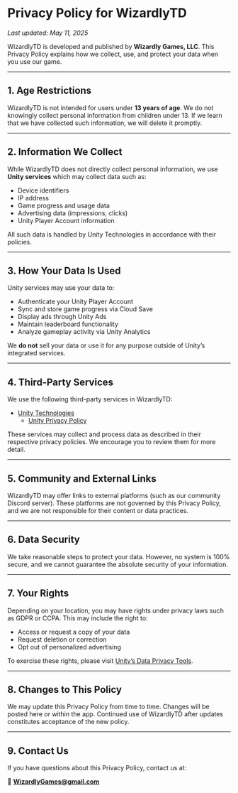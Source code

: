 # Privacy Policy for WizardlyTD

_Last updated: May 11, 2025_

WizardlyTD is developed and published by **Wizardly Games, LLC**. This Privacy Policy explains how we collect, use, and protect your data when you use our game.

---

## 1. Age Restrictions

WizardlyTD is not intended for users under **13 years of age**. We do not knowingly collect personal information from children under 13. If we learn that we have collected such information, we will delete it promptly.

---

## 2. Information We Collect

While WizardlyTD does not directly collect personal information, we use **Unity services** which may collect data such as:

- Device identifiers
- IP address
- Game progress and usage data
- Advertising data (impressions, clicks)
- Unity Player Account information

All such data is handled by Unity Technologies in accordance with their policies.

---

## 3. How Your Data Is Used

Unity services may use your data to:

- Authenticate your Unity Player Account
- Sync and store game progress via Cloud Save
- Display ads through Unity Ads
- Maintain leaderboard functionality
- Analyze gameplay activity via Unity Analytics

We **do not** sell your data or use it for any purpose outside of Unity’s integrated services.

---

## 4. Third-Party Services

We use the following third-party services in WizardlyTD:

- [Unity Technologies](https://unity.com/)  
  - [Unity Privacy Policy](https://unity.com/legal/privacy-policy)

These services may collect and process data as described in their respective privacy policies. We encourage you to review them for more detail.

---

## 5. Community and External Links

WizardlyTD may offer links to external platforms (such as our community Discord server). These platforms are not governed by this Privacy Policy, and we are not responsible for their content or data practices.

---

## 6. Data Security

We take reasonable steps to protect your data. However, no system is 100% secure, and we cannot guarantee the absolute security of your information.

---

## 7. Your Rights

Depending on your location, you may have rights under privacy laws such as GDPR or CCPA. This may include the right to:

- Access or request a copy of your data
- Request deletion or correction
- Opt out of personalized advertising

To exercise these rights, please visit [Unity’s Data Privacy Tools](https://unity.com/legal/privacy-policy).

---

## 8. Changes to This Policy

We may update this Privacy Policy from time to time. Changes will be posted here or within the app. Continued use of WizardlyTD after updates constitutes acceptance of the new policy.

---

## 9. Contact Us

If you have questions about this Privacy Policy, contact us at:

📧 **WizardlyGames@gmail.com**
